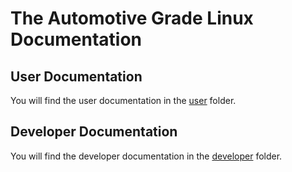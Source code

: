 # The Automotive Grade Linux Documentation


## User Documentation

You will find the user documentation in the [user](user/index.md) folder.

## Developer Documentation

You will find the developer documentation in the [developer](developer/index.md) folder.
